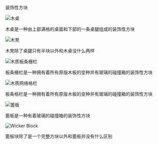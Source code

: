 装饰性方块

![木桌](block:betterwithmods:wood_table@1)

木桌是一种由上部满格的桌面和下部的一条桌腿组成的装饰性方块

![木凳](block:betterwithmods:wood_bench@1)

木凳除了桌腿只有半块以外和木桌没什么两样
 
![木质板条栅栏](block:betterwithmods:slats@1)

板条栅栏是一种拥有着所有原版木板的变种并有玻璃的碰撞箱的装饰性方块

![木质网络格栏](block:betterwithmods:grate@1)

板条格栏是一种拥有着所有原版木板的变种并有玻璃的碰撞箱的装饰性方块

![篦板](block:betterwithmods:wicker)

篦板是一种有着玻璃的碰撞箱的装饰性方块

![Wicker Block](block:betterwithmods:aesthetic@12)

篦板块除了是一个完整方块以外和篦板并没有什么区别